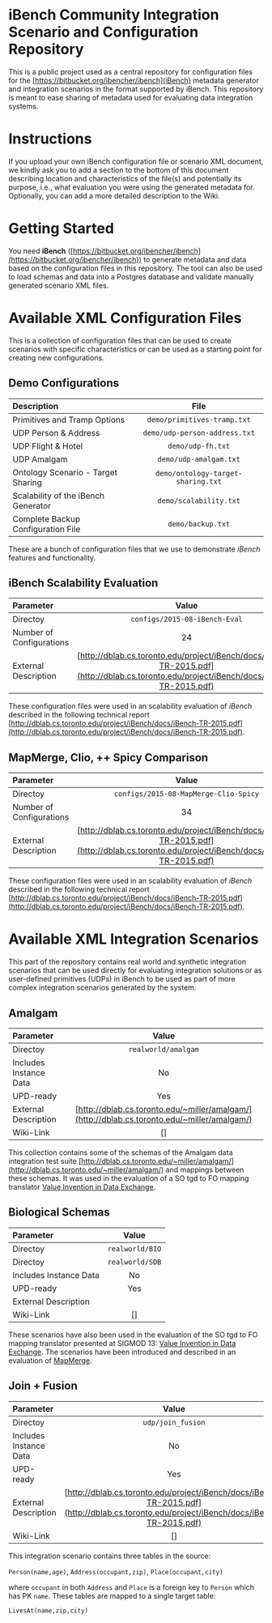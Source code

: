 # iBench Community Integration Scenario and Configuration Repository #

This is a public project used as a central repository for configuration files for the [https://bitbucket.org/ibencher/ibench](iBench) metadata generator and integration scenarios in the format supported by iBench. This repository is meant to ease sharing of metadata used for evaluating data integration systems.

# Instructions

If you upload your own iBench configuration file or scenario XML document, we kindly ask you to add a section to the bottom of this document describing location and characteristics of the file(s) and potentially its purpose, i.e., what evaluation you were using the generated metadata for. Optionally, you can add a more detailed description to the Wiki.

# Getting Started

You need **iBench** ([https://bitbucket.org/ibencher/ibench](https://bitbucket.org/ibencher/ibench)) to generate metadata and data based on the configuration files in this repository. The tool can also be used to load schemas and data into a Postgres database and validate manually generated scenario XML files.

# Available XML Configuration Files

This is a collection of configuration files that can be used to create scenarios with specific characteristics or can be used as a starting point for creating new configurations.

## Demo Configurations


| Description     | File  |
| :------------ |:-------------:|
| Primitives and Tramp Options      | `demo/primitives-tramp.txt` |
| UDP Person & Address     | `demo/udp-person-address.txt` |
| UDP Flight & Hotel     | `demo/udp-fh.txt` |
| UDP Amalgam     | `demo/udp-amalgam.txt` |
| Ontology Scenario - Target Sharing     | `demo/ontology-target-sharing.txt` |
| Scalability of the iBench Generator     | `demo/scalability.txt` |
| Complete Backup Configuration File     | `demo/backup.txt` |

These are a bunch of configuration files that we use to demonstrate *iBench* features and functionality.

## iBench Scalability Evaluation

| Parameter     | Value  |
| :------------ |:-------------:|
| Directoy      | `configs/2015-08-iBench-Eval` |
| Number of Configurations | 24 |
| External Description | [http://dblab.cs.toronto.edu/project/iBench/docs/iBench-TR-2015.pdf](http://dblab.cs.toronto.edu/project/iBench/docs/iBench-TR-2015.pdf) |

These configuration files were used in an scalability evaluation of *iBench* described in the following technical report [http://dblab.cs.toronto.edu/project/iBench/docs/iBench-TR-2015.pdf](http://dblab.cs.toronto.edu/project/iBench/docs/iBench-TR-2015.pdf).

## MapMerge, Clio, ++ Spicy Comparison

| Parameter     | Value  |
| :------------ |:-------------:|
| Directoy      | `configs/2015-08-MapMerge-Clio-Spicy` |
| Number of Configurations | 34 |
| External Description | [http://dblab.cs.toronto.edu/project/iBench/docs/iBench-TR-2015.pdf](http://dblab.cs.toronto.edu/project/iBench/docs/iBench-TR-2015.pdf) |

These configuration files were used in an scalability evaluation of *iBench* described in the following technical report [http://dblab.cs.toronto.edu/project/iBench/docs/iBench-TR-2015.pdf](http://dblab.cs.toronto.edu/project/iBench/docs/iBench-TR-2015.pdf).

# Available XML Integration Scenarios

This part of the repository contains real world and synthetic integration scenarios that can be used directly for evaluating integration solutions or as user-defined primitives (UDPs) in iBench to be used as part of more complex integration scenarios generated by the system.

## Amalgam ##

| Parameter     | Value  |
| :------------ |:-------------:|
| Directoy      | `realworld/amalgam` |
| Includes Instance Data | No |
| UPD-ready | Yes |
| External Description | [http://dblab.cs.toronto.edu/~miller/amalgam/](http://dblab.cs.toronto.edu/~miller/amalgam/) |
| Wiki-Link | [] |

This collection contains some of the schemas of the Amalgam data integration test suite [http://dblab.cs.toronto.edu/~miller/amalgam/](http://dblab.cs.toronto.edu/~miller/amalgam/) and mappings between these schemas. It was used in the evaluation of a SO tgd to FO mapping translator [Value Invention in Data Exchange](http://dblab.cs.toronto.edu/~prg/docs/arocena-sigmod13.pdf).

## Biological Schemas ##

| Parameter     | Value  |
| :------------ |:-------------:|
| Directoy      | `realworld/BIO` |
| Directoy      | `realworld/SDB` |
| Includes Instance Data | No |
| UPD-ready | Yes |
| External Description |  |
| Wiki-Link | [] |

These scenarios have also been used in the evaluation of the SO tgd to FO mapping translator presented at SIGMOD 13: [Value Invention in Data Exchange](http://dblab.cs.toronto.edu/~prg/docs/arocena-sigmod13.pdf). The scenarios have been introduced and described in an evaluation of [MapMerge](http://link.springer.com/article/10.1007%2Fs00778-012-0264-z).


## Join + Fusion

| Parameter     | Value  |
| :------------ |:-------------:|
| Directoy      | `udp/join_fusion` |
| Includes Instance Data | No |
| UPD-ready | Yes |
| External Description | [http://dblab.cs.toronto.edu/project/iBench/docs/iBench-TR-2015.pdf](http://dblab.cs.toronto.edu/project/iBench/docs/iBench-TR-2015.pdf) |
| Wiki-Link | [] |

This integration scenario contains three tables in the source: 

`Person(name,age)`, `Address(occupant,zip)`, `Place(occupant,city)`

where `occupant` in both `Address` and `Place` is a foreign key to `Person` which has PK `name`. These tables are mapped to a single target table:

`LivesAt(name,zip,city)`
